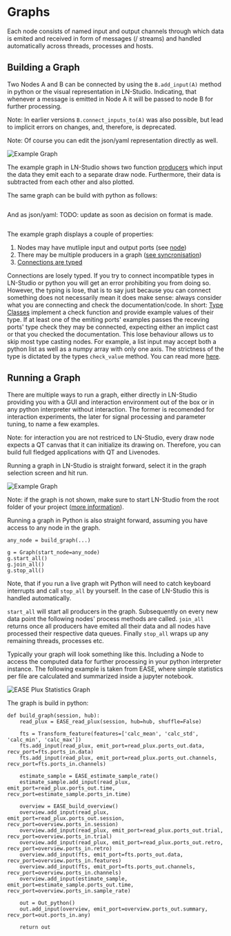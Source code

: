 # Graphs

Each node consists of named input and output channels through which data is emited and received in form of messages (/ streams) and handled automatically across threads, processes and hosts. 

## Building a Graph

Two Nodes A and B can be connected by using the ```B.add_input(A)``` method in python or the visual representation in LN-Studio. Indicating, that whenever a message is emitted in Node A it will be passed to node B for further processing.

Note: In earlier versions ```B.connect_inputs_to(A)``` was also possible, but lead to implicit errors on changes, and, therefore, is deprecated.

Note: Of course you can edit the json/yaml representation directly as well.

![Example Graph](graph.png)

The example graph in LN-Studio shows two function [producers](./node.md#node-categories) which input the data they emit each to a separate draw node. Furthermore, their data is subtracted from each other and also plotted.

The same graph can be build with python as follows:

```
```

And as json/yaml:
TODO: update as soon as decision on format is made.

```
```

The example graph displays a couple of properties: 
1. Nodes may have mutliple input and output ports (see [node](./node.md))
2. There may be multiple producers in a graph ([see syncronisation]())
3. [Connections are typed](../advanced/streams.md)

Connections are losely typed. If you try to connect incompatible types in LN-Studio or python you will get an error prohibiting you from doing so. However, the typing is lose, that is to say just because you can connect something does not necessarily mean it does make sense: always consider what you are connecting and check the documentation/code. In short: [Type Classes]() implement a check function and provide example values of their type. If at least one of the emiting ports' examples passes the receving ports' type check they may be connected, expecting either an implict cast or that you checked the documentation. 
This lose behaviour allows us to skip most type casting nodes. For example, a list input may accept both a python list as well as a numpy array with only one axis. The strictness of the type is dictated by the types `check_value` method. You can read more [here](../advanced/streams.md).


## Running a Graph

There are multiple ways to run a graph, either directly in LN-Studio providing you with a GUI and interaction environment out of the box or in any python interpreter without interaction. The former is recomended for interaction experiments, the later for signal processing and parameter tuning, to name a few examples.

Note: for interaction you are not restriced to LN-Studio, every draw node expects a QT canvas that it can initialize its drawing on. Therefore, you can build full fledged applications with QT and Livenodes.

Running a graph in LN-Studio is straight forward, select it in the graph selection screen and hit run. 

![Example Graph](graph.png)

Note: if the graph is not shown, make sure to start LN-Studio from the root folder of your project ([more information](https://livenodes.pages.csl.uni-bremen.de/LN-Studio/)).

Running a graph in Python is also straight forward, assuming you have access to any node in the graph.

```
any_node = build_graph(...)

g = Graph(start_node=any_node)
g.start_all()
g.join_all()
g.stop_all()
```

Note, that if you run a live graph wit Python will need to catch keyboard interrupts and call `stop_all` by yourself. In the case of LN-Studio this is handled automatically.

`start_all` will start all producers in the graph. Subsequently on every new data point the following nodes' process methods are called. `join_all` returns once all producers have emited all their data and all nodes have processed their respective data queues. Finally `stop_all` wraps up any remaining threads, processes etc.

Typically your graph will look something like this. Including a Node to access the computed data for further processing in your python interpreter instance. The following example is taken from EASE, where simple statistics per file are calculated and summarized inside a jupyter notebook.

![EASE Plux Statistics Graph](run_example_graph_ease.png)

The graph is build in python:

```
def build_graph(session, hub):
    read_plux = EASE_read_plux(session, hub=hub, shuffle=False)

    fts = Transform_feature(features=['calc_mean', 'calc_std', 'calc_min', 'calc_max'])
    fts.add_input(read_plux, emit_port=read_plux.ports_out.data, recv_port=fts.ports_in.data)
    fts.add_input(read_plux, emit_port=read_plux.ports_out.channels, recv_port=fts.ports_in.channels)

    estimate_sample = EASE_estimate_sample_rate()
    estimate_sample.add_input(read_plux, emit_port=read_plux.ports_out.time, recv_port=estimate_sample.ports_in.time)

    overview = EASE_build_overview()
    overview.add_input(read_plux, emit_port=read_plux.ports_out.session, recv_port=overview.ports_in.session)
    overview.add_input(read_plux, emit_port=read_plux.ports_out.trial, recv_port=overview.ports_in.trial)
    overview.add_input(read_plux, emit_port=read_plux.ports_out.retro, recv_port=overview.ports_in.retro)
    overview.add_input(fts, emit_port=fts.ports_out.data, recv_port=overview.ports_in.features)
    overview.add_input(fts, emit_port=fts.ports_out.channels, recv_port=overview.ports_in.channels)
    overview.add_input(estimate_sample, emit_port=estimate_sample.ports_out.time, recv_port=overview.ports_in.sample_rate)

    out = Out_python()
    out.add_input(overview, emit_port=overview.ports_out.summary, recv_port=out.ports_in.any)
    
    return out
```
